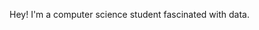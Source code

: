 Hey! I'm a computer science student fascinated with data.
                                                                   
                                                                                                                     
                                                                                                                     
